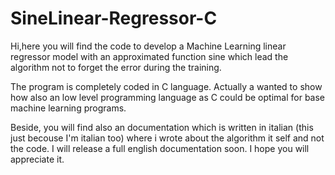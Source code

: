 # SineLinear-Regressor-C
Hi,here you will find the code to develop a Machine Learning linear regressor model with an approximated function sine which lead the algorithm not to forget the error during the training.

The program is completely coded in C language. Actually a wanted to show how also an low level programming language as C could be optimal for base machine learning programs.

Beside, you will find also an documentation which is written in italian (this just becouse I'm italian too) where i wrote about the algorithm it self and not the code.
I will release a full english documentation soon.
I hope you will appreciate it.


